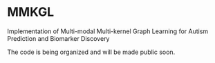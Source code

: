 # MMKGL
Implementation of Multi-modal Multi-kernel Graph Learning for Autism Prediction and Biomarker Discovery

The code is being organized and will be made public soon.
